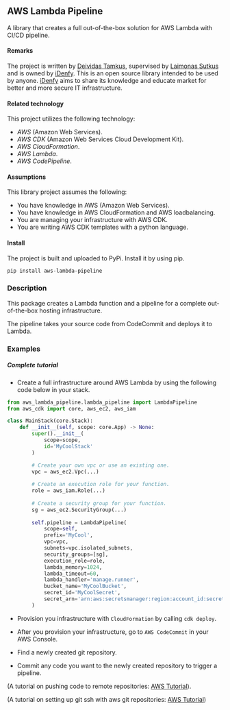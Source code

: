 ## AWS Lambda Pipeline

A library that creates a full out-of-the-box solution for AWS Lambda with CI/CD pipeline.

#### Remarks

The project is written by [Deividas Tamkus](https://github.com/deitam), supervised by 
[Laimonas Sutkus](https://github.com/laimonassutkus) and is owned by 
[iDenfy](https://github.com/idenfy). This is an open source
library intended to be used by anyone. [iDenfy](https://github.com/idenfy) aims
to share its knowledge and educate market for better and more secure IT infrastructure.

#### Related technology

This project utilizes the following technology:

- *AWS* (Amazon Web Services).
- *AWS CDK* (Amazon Web Services Cloud Development Kit).
- *AWS CloudFormation*.
- *AWS Lambda*.
- *AWS CodePipeline*.

#### Assumptions

This library project assumes the following:

- You have knowledge in AWS (Amazon Web Services).
- You have knowledge in AWS CloudFormation and AWS loadbalancing.
- You are managing your infrastructure with AWS CDK.
- You are writing AWS CDK templates with a python language.

#### Install

The project is built and uploaded to PyPi. Install it by using pip.

```bash
pip install aws-lambda-pipeline
```

### Description

This package creates a Lambda function and a pipeline 
for a complete out-of-the-box hosting infrastructure.

The pipeline takes your source code from CodeCommit and deploys it to Lambda.

### Examples

##### Complete tutorial

- Create a full infrastructure around AWS Lambda by using the following code below in your stack.

```python
from aws_lambda_pipeline.lambda_pipeline import LambdaPipeline
from aws_cdk import core, aws_ec2, aws_iam

class MainStack(core.Stack):
    def __init__(self, scope: core.App) -> None:
        super().__init__(
            scope=scope,
            id='MyCoolStack'
        )

        # Create your own vpc or use an existing one.
        vpc = aws_ec2.Vpc(...)
        
        # Create an execution role for your function.
        role = aws_iam.Role(...)
        
        # Create a security group for your function.
        sg = aws_ec2.SecurityGroup(...)
        
        self.pipeline = LambdaPipeline(
            scope=self,
            prefix='MyCool',
            vpc=vpc,
            subnets=vpc.isolated_subnets,
            security_groups=[sg],
            execution_role=role,
            lambda_memory=1024,
            lambda_timeout=60,
            lambda_handler='manage.runner',
            bucket_name='MyCoolBucket',
            secret_id='MyCoolSecret',
            secret_arn='arn:aws:secretsmanager:region:account_id:secret:MyCoolSecret-rAnDomStrinG'
        )
```

- Provision you infrastructure with `CloudFormation` by calling `cdk deploy`.

- After you provision your infrastructure, go to `AWS CodeCommit` in your AWS Console.

- Find a newly created git repository.

- Commit any code you want to the newly created repository to trigger a pipeline.

(A tutorial on pushing code to remote repositories: [AWS Tutorial](https://docs.aws.amazon.com/codecommit/latest/userguide/how-to-create-commit.html)).

(A tutorial on setting up git ssh with aws git repositories: [AWS Tutorial](https://docs.aws.amazon.com/codecommit/latest/userguide/setting-up-ssh-unixes.html))
